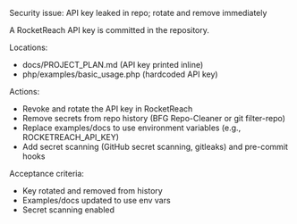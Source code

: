 Security issue: API key leaked in repo; rotate and remove immediately

A RocketReach API key is committed in the repository.

Locations:
- docs/PROJECT_PLAN.md (API key printed inline)
- php/examples/basic_usage.php (hardcoded API key)

Actions:
- Revoke and rotate the API key in RocketReach
- Remove secrets from repo history (BFG Repo-Cleaner or git filter-repo)
- Replace examples/docs to use environment variables (e.g., ROCKETREACH_API_KEY)
- Add secret scanning (GitHub secret scanning, gitleaks) and pre-commit hooks

Acceptance criteria:
- Key rotated and removed from history
- Examples/docs updated to use env vars
- Secret scanning enabled

